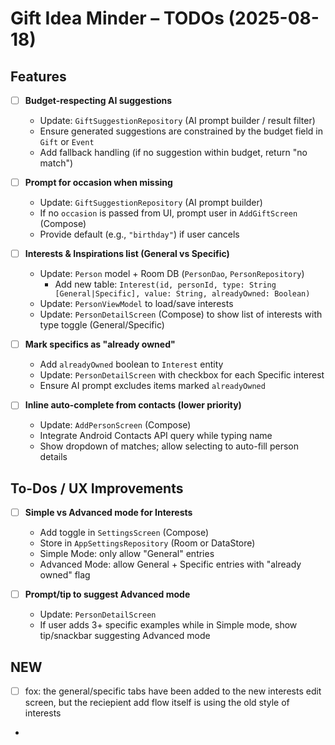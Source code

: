 # Gift Idea Minder – TODOs (2025-08-18)

## Features

- [ ] **Budget-respecting AI suggestions**
  - Update: `GiftSuggestionRepository` (AI prompt builder / result filter)
  - Ensure generated suggestions are constrained by the budget field in `Gift` or `Event`
  - Add fallback handling (if no suggestion within budget, return "no match")

- [ ] **Prompt for occasion when missing**
  - Update: `GiftSuggestionRepository` (AI prompt builder)
  - If no `occasion` is passed from UI, prompt user in `AddGiftScreen` (Compose)
  - Provide default (e.g., `"birthday"`) if user cancels

- [ ] **Interests & Inspirations list (General vs Specific)**
  - Update: `Person` model + Room DB (`PersonDao`, `PersonRepository`)
    - Add new table: `Interest(id, personId, type: String [General|Specific], value: String, alreadyOwned: Boolean)`
  - Update: `PersonViewModel` to load/save interests
  - Update: `PersonDetailScreen` (Compose) to show list of interests with type toggle (General/Specific)

- [ ] **Mark specifics as "already owned"**
  - Add `alreadyOwned` boolean to `Interest` entity
  - Update: `PersonDetailScreen` with checkbox for each Specific interest
  - Ensure AI prompt excludes items marked `alreadyOwned`

- [ ] **Inline auto-complete from contacts (lower priority)**
  - Update: `AddPersonScreen` (Compose)
  - Integrate Android Contacts API query while typing name
  - Show dropdown of matches; allow selecting to auto-fill person details

## To-Dos / UX Improvements

- [ ] **Simple vs Advanced mode for Interests**
  - Add toggle in `SettingsScreen` (Compose)
  - Store in `AppSettingsRepository` (Room or DataStore)
  - Simple Mode: only allow "General" entries
  - Advanced Mode: allow General + Specific entries with "already owned" flag

- [ ] **Prompt/tip to suggest Advanced mode**
  - Update: `PersonDetailScreen`
  - If user adds 3+ specific examples while in Simple mode, show tip/snackbar suggesting Advanced mode


## NEW

- [ ] fox: the general/specific tabs have been added to the new interests edit screen, but the reciepient add flow itself is using the old style of interests
- 